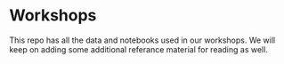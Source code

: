 # Workshops

This repo has all the data and notebooks used in our workshops. We will keep on adding some additional referance material for reading as well.
